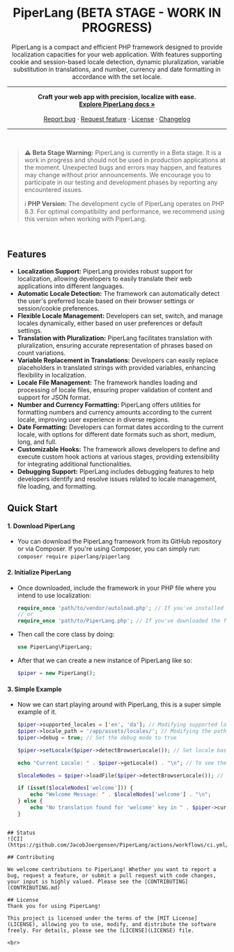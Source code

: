 <h1 align="center">PiperLang (BETA STAGE - WORK IN PROGRESS)</h1>
<p align="center">PiperLang is a compact and efficient PHP framework designed to provide localization capacities for your web application. With features supporting cookie and session-based locale detection, dynamic pluralization, variable substitution in translations, and number, currency and date formatting in accordance with the set locale.</p>
<hr>
<p align="center">
      <strong>Craft your web app with precision, localize with ease.</strong>
      <br>
      <a href=""><strong>Explore PiperLang docs »</strong></a>
      <br>
      <br>
      <a href="https://github.com/JacobJoergensen/PiperLang/issues/new?assignees=-&labels=type: bug&template=bug_report.yml">Report bug</a>
      ·
      <a href="https://github.com/JacobJoergensen/PiperLang/issues/new?assignees=&labels=type: feature&template=feature_request.yml">Request feature</a>
      ·
      <a href="https://github.com/JacobJoergensen/PiperLang/LICENSE">License</a>
      ·
      <a href="https://github.com/JacobJoergensen/PiperLang/CHANGELOG.md">Changelog</a>
</p>

<hr>
<br>

> :warning: **Beta Stage Warning:** PiperLang is currently in a Beta stage. It is a work in progress and should not be used in production applications at the moment. Unexpected bugs and errors may happen, and features may change without prior announcements. We encourage you to participate in our testing and development phases by reporting any encountered issues.
>
> :information_source: **PHP Version:** The development cycle of PiperLang operates on PHP 8.3. For optimal compatibility and performance, we recommend using this version when working with PiperLang.

<br>

## Features
* <strong>Localization Support:</strong> PiperLang provides robust support for localization, allowing developers to easily translate their web applications into different languages.
* <strong>Automatic Locale Detection:</strong> The framework can automatically detect the user's preferred locale based on their browser settings or session/cookie preferences.
* <strong>Flexible Locale Management:</strong> Developers can set, switch, and manage locales dynamically, either based on user preferences or default settings.
* <strong>Translation with Pluralization:</strong> PiperLang facilitates translation with pluralization, ensuring accurate representation of phrases based on count variations.
* <strong>Variable Replacement in Translations:</strong> Developers can easily replace placeholders in translated strings with provided variables, enhancing flexibility in localization.
* <strong>Locale File Management:</strong> The framework handles loading and processing of locale files, ensuring proper validation of content and support for JSON format.
* <strong>Number and Currency Formatting:</strong> PiperLang offers utilities for formatting numbers and currency amounts according to the current locale, improving user experience in diverse regions.
* <strong>Date Formatting:</strong> Developers can format dates according to the current locale, with options for different date formats such as short, medium, long, and full.
* <strong>Customizable Hooks:</strong> The framework allows developers to define and execute custom hook actions at various stages, providing extensibility for integrating additional functionalities.
* <strong>Debugging Support:</strong> PiperLang includes debugging features to help developers identify and resolve issues related to locale management, file loading, and formatting.

## Quick Start
#### 1. Download PiperLang
- You can download the PiperLang framework from its GitHub repository or via Composer. If you're using Composer, you can simply run:
  ```composer require piperlang/piperlang```

#### 2. Initialize PiperLang
- Once downloaded, include the framework in your PHP file where you intend to use localization:
  ```php
  require_once 'path/to/vendor/autoload.php'; // If you've installed via Composer
  // or
  require_once 'path/to/PiperLang.php'; // If you've downloaded the framework directly
  ```

- Then call the core class by doing:
  ```php
  use PiperLang\PiperLang;
  ```
- After that we can create a new instance of PiperLang like so:
  ```php
  $piper = new PiperLang();
  ```

#### 3. Simple Example
- Now we can start playing around with PiperLang, this is a super simple example of it.
  ```php
  $piper->supported_locales = ['en', 'da']; // Modifying supported locales
  $piper->locale_path = '/app/assets/locales/'; // Modifying the path for the locale files
  $piper->debug = true; // Set the debug mode to true

  $piper->setLocale($piper->detectBrowserLocale()); // Set locale based on the browser locale

  echo "Current Locale: " . $piper->getLocale() . "\n"; // To see the current locale

  $localeNodes = $piper->loadFile($piper->detectBrowserLocale()); // Load the locale file based on the browser locale

  if (isset($localeNodes['welcome'])) {
      echo "Welcome Message: " . $localeNodes['welcome'] . "\n";
  } else {
      echo "No translation found for 'welcome' key in " . $piper->current_locale . " locale.\n";
  }
  ```
```

## Status
![CI](https://github.com/JacobJoergensen/PiperLang/actions/workflows/ci.yml/badge.svg)

## Contributing

We welcome contributions to PiperLang! Whether you want to report a bug, request a feature, or submit a pull request with code changes, your input is highly valued. Please see the [CONTRIBUTING](CONTRIBUTING.md)

## License
Thank you for using PiperLang!

This project is licensed under the terms of the [MIT License](LICENSE), allowing you to use, modify, and distribute the software freely. For details, please see the [LICENSE](LICENSE) file.

<br>
